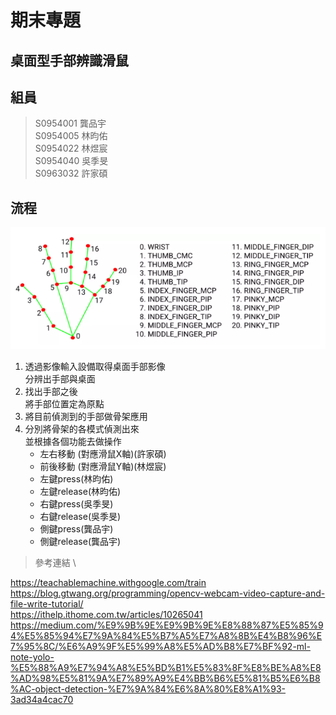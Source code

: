 # 期末專題

## 桌面型手部辨識滑鼠

## 組員

> S0954001 龔品宇 \
S0954005 林昀佑 \
S0954022 林煜宸 \
S0954040 吳季旻 \
S0963032 許家碩

## 流程

![image](demonstrate.png)

1. 透過影像輸入設備取得桌面手部影像 \
分辨出手部與桌面
2. 找出手部之後 \
將手部位置定為原點
3. 將目前偵測到的手部做骨架應用
4. 分別將骨架的各模式偵測出來 \
並根據各個功能去做操作
    * 左右移動 (對應滑鼠X軸)(許家碩)
    * 前後移動 (對應滑鼠Y軸)(林煜宸)
    * 左鍵press(林昀佑)
    * 左鍵release(林昀佑)
    * 右鍵press(吳季旻)
    * 右鍵release(吳季旻)
    * 側鍵press(龔品宇)
    * 側鍵release(龔品宇)

> 參考連結 \

<https://teachablemachine.withgoogle.com/train> \
<https://blog.gtwang.org/programming/opencv-webcam-video-capture-and-file-write-tutorial/> \
<https://ithelp.ithome.com.tw/articles/10265041> \
<https://medium.com/%E9%9B%9E%E9%9B%9E%E8%88%87%E5%85%94%E5%85%94%E7%9A%84%E5%B7%A5%E7%A8%8B%E4%B8%96%E7%95%8C/%E6%A9%9F%E5%99%A8%E5%AD%B8%E7%BF%92-ml-note-yolo-%E5%88%A9%E7%94%A8%E5%BD%B1%E5%83%8F%E8%BE%A8%E8%AD%98%E5%81%9A%E7%89%A9%E4%BB%B6%E5%81%B5%E6%B8%AC-object-detection-%E7%9A%84%E6%8A%80%E8%A1%93-3ad34a4cac70>
